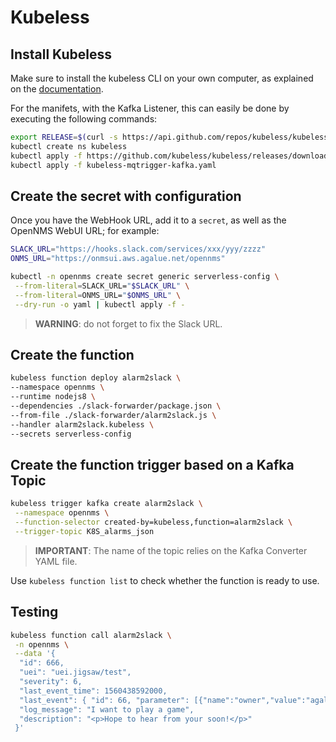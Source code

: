 # Kubeless

## Install Kubeless

Make sure to install the kubeless CLI on your own computer, as explained on the [documentation](https://kubeless.io/docs/quick-start/).

For the manifets, with the Kafka Listener, this can easily be done by executing the following commands:

```bash
export RELEASE=$(curl -s https://api.github.com/repos/kubeless/kubeless/releases/latest | grep tag_name | cut -d '"' -f 4)
kubectl create ns kubeless
kubectl apply -f https://github.com/kubeless/kubeless/releases/download/$RELEASE/kubeless-$RELEASE.yaml
kubectl apply -f kubeless-mqtrigger-kafka.yaml
```

## Create the secret with configuration

Once you have the WebHook URL, add it to a `secret`, as well as the OpenNMS WebUI URL; for example:

```bash
SLACK_URL="https://hooks.slack.com/services/xxx/yyy/zzzz"
ONMS_URL="https://onmsui.aws.agalue.net/opennms"

kubectl -n opennms create secret generic serverless-config \
 --from-literal=SLACK_URL="$SLACK_URL" \
 --from-literal=ONMS_URL="$ONMS_URL" \
 --dry-run -o yaml | kubectl apply -f -
```

> **WARNING**: do not forget to fix the Slack URL.

## Create the function

```bash
kubeless function deploy alarm2slack \
--namespace opennms \
--runtime nodejs8 \
--dependencies ./slack-forwarder/package.json \
--from-file ./slack-forwarder/alarm2slack.js \
--handler alarm2slack.kubeless \
--secrets serverless-config
```

## Create the function trigger based on a Kafka Topic

```bash
kubeless trigger kafka create alarm2slack \
 --namespace opennms \
 --function-selector created-by=kubeless,function=alarm2slack \
 --trigger-topic K8S_alarms_json
```

> **IMPORTANT**: The name of the topic relies on the Kafka Converter YAML file.

Use `kubeless function list` to check whether the function is ready to use.

## Testing

```bash
kubeless function call alarm2slack \
 -n opennms \
 --data '{
  "id": 666,
  "uei": "uei.jigsaw/test",
  "severity": 6,
  "last_event_time": 1560438592000,
  "last_event": { "id": 66, "parameter": [{"name":"owner","value":"agalue"}] },
  "log_message": "I want to play a game",
  "description": "<p>Hope to hear from your soon!</p>"
 }'
```
